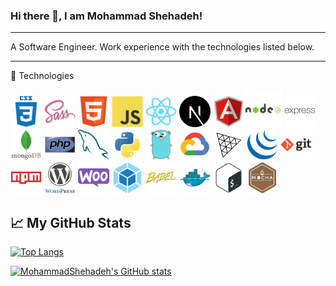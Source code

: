 ### Hi there 👋, I am Mohammad Shehadeh!

---

A Software Engineer. Work experience with the technologies listed below.

---

🧰 Technologies

<img src="https://github.com/devicons/devicon/blob/master/icons/css3/css3-plain-wordmark.svg" alt="CSS" width="50" height="50"/> <img src="https://github.com/devicons/devicon/blob/master/icons/sass/sass-original.svg" alt="sass" width="50" height="50"/> <img src="https://github.com/devicons/devicon/blob/master/icons/html5/html5-original.svg" alt="HTML" width="50" height="50"/> <img src="https://github.com/devicons/devicon/blob/master/icons/javascript/javascript-original.svg" alt="JavaScript" width="50" height="50"/> <img src="https://github.com/devicons/devicon/blob/master/icons/react/react-original.svg" alt="react" width="50" height="50"/> <img src="https://github.com/devicons/devicon/blob/master/icons/nextjs/nextjs-original.svg" alt="react" width="50" height="50"/>
<img src="https://github.com/devicons/devicon/blob/master/icons/angularjs/angularjs-original.svg" alt="angular" width="50" height="50"/><img src="https://github.com/devicons/devicon/blob/master/icons/nodejs/nodejs-original-wordmark.svg" alt="NodeJS" width="60" height="60"/> <img src="https://github.com/devicons/devicon/blob/master/icons/express/express-original-wordmark.svg" alt="ExpressJS" width="50" height="50"/> <img src="https://github.com/devicons/devicon/blob/master/icons/mongodb/mongodb-original-wordmark.svg" alt="MongoDB" width="50" height="50"/> <img src="https://github.com/devicons/devicon/blob/master/icons/php/php-original.svg" alt="php" width="50" height="50"/> <img src="https://github.com/devicons/devicon/blob/master/icons/mysql/mysql-original.svg" alt="mysql" width="50" height="50"/> <img src="https://github.com/devicons/devicon/blob/master/icons/python/python-original.svg" alt="python" width="50" height="50"/> <img src="https://github.com/devicons/devicon/blob/master/icons/go/go-original.svg" alt="python" width="50" height="50"/> <img src="https://github.com/devicons/devicon/blob/master/icons/googlecloud/googlecloud-original.svg" alt="python" width="50" height="50"/> <img src="https://github.com/devicons/devicon/blob/master/icons/threejs/threejs-original.svg" alt="python" width="50" height="50"/> <img src="https://github.com/devicons/devicon/blob/master/icons/jquery/jquery-original.svg" alt="python" width="50" height="50"/> <img src="https://github.com/devicons/devicon/blob/master/icons/git/git-original-wordmark.svg" alt="Git" width="50" height="50"/> <img src="https://github.com/devicons/devicon/blob/master/icons/npm/npm-original-wordmark.svg" alt="npm" width="50" height="50"/> <img src="https://github.com/devicons/devicon/blob/master/icons/wordpress/wordpress-original.svg" alt="wordpress" width="50" height="50"/>
<img src="https://github.com/devicons/devicon/blob/master/icons/woocommerce/woocommerce-original.svg" alt="woocommerce" width="50" height="50"/>
<img src="https://github.com/devicons/devicon/blob/master/icons/webpack/webpack-original.svg" alt="webpack" width="50" height="50"/> <img src="https://github.com/devicons/devicon/blob/master/icons/babel/babel-original.svg" alt="babel" width="50" height="50"/> <img src="https://github.com/devicons/devicon/blob/master/icons/docker/docker-original.svg" alt="docker" width="50" height="50"/> <img src="https://github.com/devicons/devicon/blob/master/icons/bash/bash-original.svg" alt="docker" width="50" height="50"/>
<img src="https://github.com/devicons/devicon/blob/master/icons/mocha/mocha-plain.svg" alt="mocha" width="50" height="50"/>



## &#x1f4c8; My GitHub Stats

[![Top Langs](https://github-readme-stats.vercel.app/api/top-langs/?username=mohammadshhadeh&hide=html,css&show_icons=true&theme=merko)](https://github.com/anuraghazra/github-readme-stats)

[![MohammadShehadeh's GitHub stats](https://github-readme-stats.vercel.app/api?username=mohammadshhadeh&show_icons=true&theme=merko)](https://github.com/anuraghazra/github-readme-stats)

<!--
**mohammadshhadeh/mohammadshhadeh** is a ✨ _special_ ✨ repository because its `README.md` (this file) appears on your GitHub profile.

Here are some ideas to get you started:

- 🔭 I’m currently working on ...
- 🌱 I’m currently learning ...
- 👯 I’m looking to collaborate on ...
- 🤔 I’m looking for help with ...
- 💬 Ask me about ...
- 📫 How to reach me: ...
- 😄 Pronouns: ...
- ⚡ Fun fact: ...
-->
